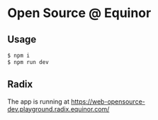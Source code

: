# Open Source @ Equinor

## Usage

```sh
$ npm i
$ npm run dev
```

## Radix

The app is running at https://web-opensource-dev.playground.radix.equinor.com/
